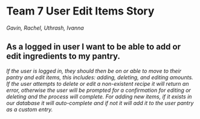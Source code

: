 # Team 7 User Edit Items Story
*Gavin, Rachel, Uthrash, Ivanna*

## As a logged in user I want to be able to add or edit ingredients to my pantry.

*If the user is logged in, they should then be on or able to move to their pantry and edit items, this includes: adding, deleting, and editing amounts. If the user attempts to delete or edit a non-existent recipe it will return an error, otherwise the user will be prompted for a confirmation for editing or deleting and the process will complete. For adding new items, if it exists in our database it will auto-complete and if not it will add it to the user pantry as a custom entry.*
